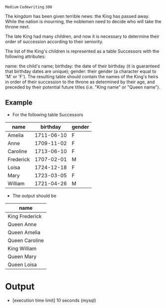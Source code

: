 `Medium`	`Codewriting` 	`300`

The kingdom has been given terrible news: the King has passed away. While the nation is mourning, the noblemen need to decide who will take the throne next.

The late King had many children, and now it is necessary to determine their order of succession according to their seniority.

The list of the King's children is represented as a table Successors with the following attributes:

name: the child's name;
birthday: the date of their birthday (it is guaranteed that birthday dates are unique);
gender: their gender (a character equal to 'M' or 'F').
The resulting table should contain the names of the King's heirs in order of their succession to the throne as determined by their age, and preceded by their potential future titles (i.e. "King name" or "Queen name").

## Example

- For the following table Successors

| name      | birthday   | gender |
|-----------|------------|--------|
| Amelia    | 1711-06-10 | F      |
| Anne      | 1709-11-02 | F      |
| Caroline  | 1713-06-10 | F      |
| Frederick | 1707-02-01 | M      |
| Loisa     | 1724-12-18 | F      |
| Mary      | 1723-03-05 | F      |
| William   | 1721-04-26 | M      |

- The output should be

| name           |
|----------------|
| King Frederick |
| Queen Anne     |
| Queen Amelia   |
| Queen Caroline |
| King William   |
| Queen Mary     |
| Queen Loisa    |


# Output
- [execution time limit] 10 seconds (mysql)

